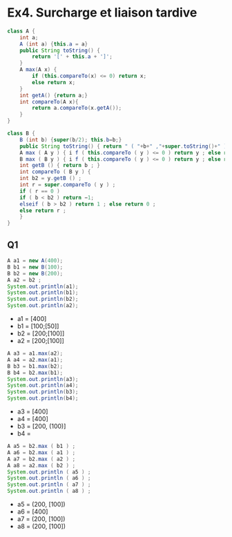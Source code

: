 # Ex4. Surcharge et liaison tardive

```java
class A {
    int a;
    A (int a) {this.a = a}
    public String toString() {
        return '[' + this.a + ']';
    }
    A max(A x) {
        if (this.compareTo(x) <= 0) return x;
        else return x;
    }
    int getA() {return a;}
    int compareTo(A x){
        return a.compareTo(x.getA());
    }
}

class B {
    B (int b) {super(b/2); this.b=b;}
    public String toString() { return " ( "+b+" ,"+super.toString()+" ) " ; }
    A max ( A y ) { i f ( this.compareTo ( y ) <= 0 ) return y ; else return this ; }
    B max ( B y ) { i f ( this.compareTo ( y ) <= 0 ) return y ; else return this ; }
    int getB () { return b ; }
    int compareTo ( B y ) {
    int b2 = y.getB () ;
    int r = super.compareTo ( y ) ;
    if ( r == 0 )
    if ( b < b2 ) return −1; 
    elseif ( b > b2 ) return 1 ; else return 0 ;
    else return r ;
    }
}
```

## Q1

```java
A a1 = new A(400);
B b1 = new B(100);
B b2 = new B(200);
A a2 = b2 ;
System.out.println(a1);
System.out.println(b1);
System.out.println(b2);
System.out.println(a2);
```

* a1 = [400]
* b1 = [100;[50]]
* b2 = [200;[100]]
* a2 = [200;[100]]

```java
A a3 = a1.max(a2);
A a4 = a2.max(a1);
B b3 = b1.max(b2);
B b4 = b2.max(b1);
System.out.println(a3);
System.out.println(a4);
System.out.println(b3);
System.out.println(b4);
```

* a3 = [400]
* a4 = [400]
* b3 = [200, (100)]
* b4 = 

```java
A a5 = b2.max ( b1 ) ;
A a6 = b2.max ( a1 ) ;
A a7 = b2.max ( a2 ) ;
A a8 = a2.max ( b2 ) ;
System.out.println ( a5 ) ;
System.out.println ( a6 ) ;
System.out.println ( a7 ) ;
System.out.println ( a8 ) ;
```

* a5 = (200, [100])
* a6 = [400]
* a7 = (200, [100])
* a8 = (200, [100])

